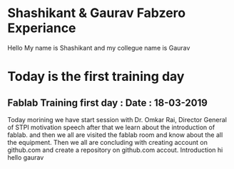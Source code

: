 # Shashikant & Gaurav Fabzero Experiance
Hello My name is Shashikant and my collegue name is Gaurav
# Today is the first training day
## Fablab Training first day : Date : 18-03-2019
Today morining we have start session with Dr. Omkar Rai, 
Director General of STPI motivation speech after that we learn about the introduction of fablab.
and then we all are visited the fablab  room and know about the all the equipment.
Then we all are concluding with creating account on github.com and create a repository on 
github.com accout.
Introduction
hi
hello gaurav
